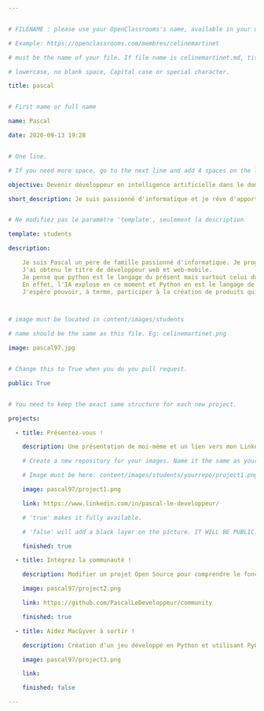 ```yaml
---


# FILENAME : please use your OpenClassrooms's name, available in your url.

# Example: https://openclassrooms.com/membres/celinemartinet

# must be the name of your file. If file name is celinemartinet.md, title is celinemartinet.

# lowercase, no blank space, Capital case or special character.

title: pascal


# First name or full name

name: Pascal

date: 2020-09-13 19:28


# One line.

# If you need more space, go to the next line and add 4 spaces on the left, as in 'description'.

objective: Devenir développeur en intelligence artificielle dans le domaine de la santé.

short_description: Je suis passionné d'informatique et je rêve d'apporter quelquechose d'utile à mon prochain.


# Ne modifiez pas le paramètre 'template', seulement la description

template: students

description:

    Je suis Pascal un père de famille passionné d'informatique. Je programme à titre personnel depuis l'enfance.
    J'ai obtenu le titre de développeur web et web-mobile.
    Je pense que python est le langage du présent mais surtout celui du futur.
    En effet, l'IA explose en ce moment et Python en est le langage de prédilection.
    J'espère pouvoir, à terme, participer à la création de produits qui apportent un plus dans le domaine de la santé ou des services à la personne porteuse d'un handicap.



# image must be located in content/images/students

# name should be the same as this file. Eg: celinemartinet.png

image: pascal97.jpg


# Change this to True when you do you pull request.

public: True


# You need to keep the exact same structure for each new project.

projects:

  - title: Présentez-vous !

    description: Une présentation de moi-même et un lien vers mon LinkedIn.

    # Create a new repository for your images. Name it the same as your nickname and profile picture.

    # Image must be here: content/images/students/yourrepo/project1.png

    image: pascal97/project1.png

    link: https://www.linkedin.com/in/pascal-le-developpeur/

    # 'true' makes it fully available.

    # 'false' will add a black layer on the picture. IT WILL BE PUBLIC!

    finished: true

  - title: Intégrez la communauté !

    description: Modifier un projet Open Source pour comprendre le fonctionnement de Git, de Github et des PRs. 

    image: pascal97/project2.png

    link: https://github.com/PascalLeDeveloppeur/community

    finished: true

  - title: Aidez MacGyver à sortir !

    description: Création d’un jeu développé en Python et utilisant PyGame.

    image: pascal97/project3.png

    link: 

    finished: false

---
```


